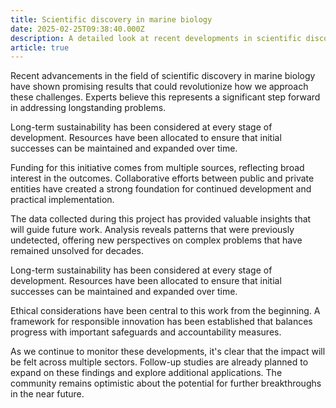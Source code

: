 ```yaml
---
title: Scientific discovery in marine biology
date: 2025-02-25T09:38:40.000Z
description: A detailed look at recent developments in scientific discovery in marine biology
article: true
---
```

Recent advancements in the field of scientific discovery in marine biology have shown promising results that could revolutionize how we approach these challenges. Experts believe this represents a significant step forward in addressing longstanding problems.

<!-- more -->

Long-term sustainability has been considered at every stage of development. Resources have been allocated to ensure that initial successes can be maintained and expanded over time.

Funding for this initiative comes from multiple sources, reflecting broad interest in the outcomes. Collaborative efforts between public and private entities have created a strong foundation for continued development and practical implementation.

The data collected during this project has provided valuable insights that will guide future work. Analysis reveals patterns that were previously undetected, offering new perspectives on complex problems that have remained unsolved for decades.

Long-term sustainability has been considered at every stage of development. Resources have been allocated to ensure that initial successes can be maintained and expanded over time.

Ethical considerations have been central to this work from the beginning. A framework for responsible innovation has been established that balances progress with important safeguards and accountability measures.

As we continue to monitor these developments, it's clear that the impact will be felt across multiple sectors. Follow-up studies are already planned to expand on these findings and explore additional applications. The community remains optimistic about the potential for further breakthroughs in the near future.
